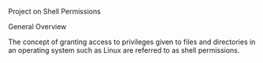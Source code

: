Project on Shell Permissions

General Overview

The concept of granting access to privileges given to files and directories in an operating system such as Linux are referred to as shell permissions.
